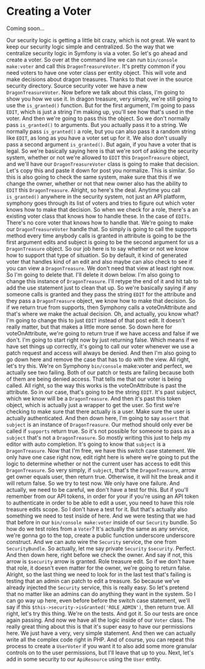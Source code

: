 # Creating a Voter

Coming soon...

Our security logic is getting a little bit crazy, which is not great. We want to keep our security logic simple and centralized. So the way that we centralize security logic in Symfony is via a voter. So let's go ahead and create a voter. So over at the command line we can run `bin/console make:voter` and call this `DragonTreasureVoter`. It's pretty common if you need voters to have one voter class per entity object. This will vote and make decisions about dragon treasures. Thanks to that over in the source security directory. Source security voter we have a new `DragonTreasureVoter`. Now before we talk about this class, I'm going to show you how we use it. In dragon treasure, very simply, we're still going to use the `is_granted()` function. But for the first argument, I'm going to pass `EDIT`, which is just a string I'm making up, you'll see how that's used in the voter. And then we're going to pass this the object. So we don't normally pass `is_granted()` to arguments. But you actually pass it to a string. We normally pass `is_granted()` a role, but you can also pass it a random string like `EDIT`, as long as you have a voter set up for it. We also don't usually pass a second argument `is_granted()`. But again, if you have a voter that is legal. So we're basically saying here is that we're sort of asking the security system, whether or not we're allowed to `EDIT` this `DragonTreasure` object, and we'll have our `DragonTreasureVoter` class is going to make that decision. Let's copy this and paste it down for post you normalize. This is similar. So this is also going to check the same system, make sure that this if we change the owner, whether or not that new owner also has the ability to `EDIT` this `DragonTreasure`. Alright, so here's the deal. Anytime you call `is_granted()` anywhere in the security system, not just an API platform, symphony goes through its list of voters and tries to figure out which voter knows how to make that decision. So when we check for a role, there's a an existing voter class that knows how to handle these. In the case of `EDITs`. There's no core voter that knows how to handle that. We're going to make our `DragonTreasureVoter` handle that. So simply is going to call the supports method every time anybody calls is granted in attribute is going to be the first argument edits and subject is going to be the second argument for us a `DragonTreasure` object. So our job here is to say whether or not we know how to support that type of situation. So by default, it kind of generated voter that handles kind of an edit and also maybe can also check to see if you can view a `DragonTreasure`. We don't need that view at least right now. So I'm going to delete that. I'll delete it down below. I'm also going to change this instance of `DragonTreasure`. I'll retype the end of it and hit tab to add the use statement just to clean that up. So we're basically saying if any someone calls is granted and they pass the string `EDIT` for the attribute and they pass a `DragonTreasure` object, we know how to make that decision. So if we return true from supports, then Symphony calls a voteOnAttribute and that's where we make the actual decision. Oh, and actually, you know what? I'm going to change this to just `EDIT` instead of that post edit. It doesn't really matter, but that makes a little more sense. So down here for voteOnAttribute, we're going to return true if we have access and false if we don't. I'm going to start right now by just returning false. Which means if we have set things up correctly, it's going to call our voter whenever we use a patch request and access will always be denied. And then I'm also going to go down here and remove the case that has to do with the view. All right, let's try this. We're on Symphony `bin/console` make:voter and perfect, we actually see two failing. Both of our patch or tests are failing because both of them are being denied access. That tells me that our voter is being called. All right, so the way this works is the voteOnAttribute is past the attribute. So in our case, that's going to be the string `EDIT`. It's past subject, which we know will be a `DragonTreasure`. And then it's past this token object, which is actually just a wrapper to get the user. So first we're checking to make sure that there actually is a user. Make sure the user is actually authenticated. And then down here, I'm going to say `assert` that `subject` is an instance of `DragonTreasure`. Our method should only ever be called if `supports` return true. So it's not possible for someone to pass as a `subject` that's not a `DragonTreasure`. So mostly writing this just to help my editor with auto completion. It's going to know that `subject` is a `DragonTreasure`. Now that I'm free, we have this switch case statement. We only have one case right now, edit right here is where we're going to put the logic to determine whether or not the current user has access to edit this `DragonTreasure`. So very simply, if `subject`, that's the `DragonTreasure`, arrow get owner equals user, then return true. Otherwise, it will hit the break and it will return false. So we try to test now. We only have one failure. And actually, we need to be careful, we don't have a test for this. But if you'll remember from our API tokens, in order for your if you're using an API token to authenticate in order to be able to edit a user, you need to have this role treasure edits scope. So I don't have a test for it. But that's actually also something we need to test inside of here. And we were testing that we had that before in our `bin/console make:voter` inside of our `Security` bundle. So how do we test roles from a `Voter`? It's actually the same as any service, we're gonna go to the top, create a public function underscore underscore construct. And we can auto wire the `Security` service, the one from `SecurityBundle`. So actually, let me say private `Security` `$security`. Perfect. And then down here, right before we check the owner. And say if not, this arrow is `$security` arrow is granted. Role treasure edit. So if we don't have that role, it doesn't even matter for the owner, we're going to return false. Alright, so the last thing we need to look for in the last test that's failing is testing that an admin can patch to edit a treasure. So because we've already injected the `Security` service, this is really easy. So let's pretend that no matter like an admins can do anything they want in the system. So I can go way up here, even before before the switch case statement, we'll say if this `$this->security->isGranted('ROLE_ADMIN')`, then return true. All right, let's try this thing. We're on the tests. And got it. So our tests are once again passing. And now we have all the logic inside of our `Voter` class. The really great thing about this is that it's super easy to have our permissions here. We just have a very, very simple statement. And then we can actually write all the complex code right in PHP. And of course, you can repeat this process to create a `UserVoter` if you want it to also add some more granular controls on to the user permissions, but I'll leave that up to you. Next, let's add in some security to our `ApiResource` using the `User` entity.
